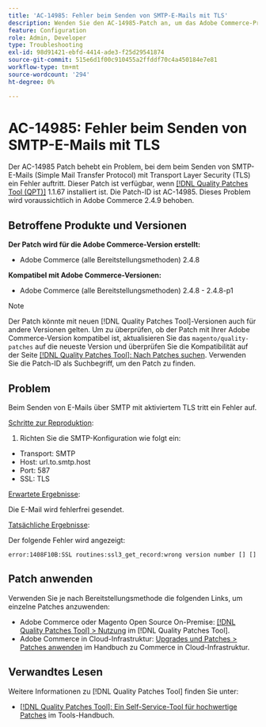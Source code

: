 ```yaml
---
title: 'AC-14985: Fehler beim Senden von SMTP-E-Mails mit TLS'
description: Wenden Sie den AC-14985-Patch an, um das Adobe Commerce-Problem zu beheben, bei dem beim Senden von SMTP-E-Mails (Simple Mail Transfer Protocol) mit Transport Layer Security (TLS) ein Fehler auftritt.
feature: Configuration
role: Admin, Developer
type: Troubleshooting
exl-id: 98d91421-ebfd-4414-ade3-f25d29541874
source-git-commit: 515e6d1f00c910455a2ffddf70c4a450184e7e81
workflow-type: tm+mt
source-wordcount: '294'
ht-degree: 0%

---
```


# AC-14985: Fehler beim Senden von SMTP-E-Mails mit TLS

Der AC-14985 Patch behebt ein Problem, bei dem beim Senden von SMTP-E-Mails (Simple Mail Transfer Protocol) mit Transport Layer Security (TLS) ein Fehler auftritt. Dieser Patch ist verfügbar, wenn [[!DNL Quality Patches Tool (QPT)]](/help/tools/quality-patches-tool/quality-patches-tool-to-self-serve-quality-patches.md) 1.1.67 installiert ist. Die Patch-ID ist AC-14985. Dieses Problem wird voraussichtlich in Adobe Commerce 2.4.9 behoben.

## Betroffene Produkte und Versionen

**Der Patch wird für die Adobe Commerce-Version erstellt:**

* Adobe Commerce (alle Bereitstellungsmethoden) 2.4.8

**Kompatibel mit Adobe Commerce-Versionen:**

* Adobe Commerce (alle Bereitstellungsmethoden) 2.4.8 - 2.4.8-p1

>[!NOTE]
>
>Der Patch könnte mit neuen [!DNL Quality Patches Tool]-Versionen auch für andere Versionen gelten. Um zu überprüfen, ob der Patch mit Ihrer Adobe Commerce-Version kompatibel ist, aktualisieren Sie das `magento/quality-patches` auf die neueste Version und überprüfen Sie die Kompatibilität auf der Seite [[!DNL Quality Patches Tool]: Nach Patches suchen](https://experienceleague.adobe.com/tools/commerce-quality-patches/index.html). Verwenden Sie die Patch-ID als Suchbegriff, um den Patch zu finden.

## Problem

Beim Senden von E-Mails über SMTP mit aktiviertem TLS tritt ein Fehler auf.

<u>Schritte zur Reproduktion</u>:

1. Richten Sie die SMTP-Konfiguration wie folgt ein:
* Transport: SMTP
* Host: url.to.smtp.host
* Port: 587
* SSL: TLS

<u>Erwartete Ergebnisse</u>:

Die E-Mail wird fehlerfrei gesendet.

<u>Tatsächliche Ergebnisse</u>:

Der folgende Fehler wird angezeigt:

```
error:1408F10B:SSL routines:ssl3_get_record:wrong version number [] []
```

## Patch anwenden

Verwenden Sie je nach Bereitstellungsmethode die folgenden Links, um einzelne Patches anzuwenden:

* Adobe Commerce oder Magento Open Source On-Premise: [[!DNL Quality Patches Tool] > Nutzung](/help/tools/quality-patches-tool/usage.md) im [!DNL Quality Patches Tool].
* Adobe Commerce in Cloud-Infrastruktur: [Upgrades und Patches > Patches anwenden](https://experienceleague.adobe.com/docs/commerce-cloud-service/user-guide/develop/upgrade/apply-patches.html) im Handbuch zu Commerce in Cloud-Infrastruktur.

## Verwandtes Lesen

Weitere Informationen zu [!DNL Quality Patches Tool] finden Sie unter:

* [[!DNL Quality Patches Tool]: Ein Self-Service-Tool für hochwertige Patches](/help/tools/quality-patches-tool/quality-patches-tool-to-self-serve-quality-patches.md) im Tools-Handbuch.
